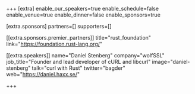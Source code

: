 +++
[extra]
	enable_our_speakers=true
	enable_schedule=false
	enable_venue=true
	enable_dinner=false
	enable_sponsors=true

[extra.sponsors]
	partners=[]
	supporters=[]

[[extra.sponsors.premier_partners]]
	title="rust_foundation"
	link="https://foundation.rust-lang.org/"

[[extra.speakers]]
	name="Daniel Stenberg"
	company="wolfSSL"
	job_title="Founder and lead developer of cURL and libcurl"
	image="daniel-stenberg"
	talk="curl with Rust"
	twitter="bagder"
	web="https://daniel.haxx.se/"

+++